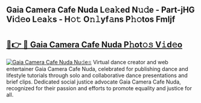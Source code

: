 ## Gaia Camera Cafe Nuda L𝚎a𝚔ed N𝚞𝚍e - Part-jHG Vi𝚍𝚎o L𝚎a𝚔s - H𝚘𝚝 O𝚗𝚕yf𝚊ns P𝚑𝚘tos FmIjf

# <h2><a href="http://kfd4x8p.oniu.top/?m=Gaia+Camera+Cafe+Nuda">🔗👉 🔴 Gaia Camera Cafe Nuda P𝚑ot𝚘𝚜 V𝚒d𝚎o</a></h2>

[![Gaia Camera Cafe Nuda Nu𝚍e𝚜](https://i.imgur.com/0qMVB7G.gif)](http://kfd4x8p.oniu.top/?m=Gaia+Camera+Cafe+Nuda)
Virtual dance creator and web entertainer Gaia Camera Cafe Nuda, celebrated for publishing dance and lifestyle tutorials through solo and collaborative dance presentations and brief clips. Dedicated social justice advocate Gaia Camera Cafe Nuda, recognized for their passion and efforts to promote equality and justice for all.  
